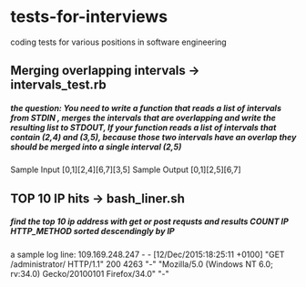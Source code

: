# tests-for-interviews
coding tests for various positions in software engineering
## Merging overlapping intervals -> intervals_test.rb
##### the question: You need to write a function that reads a list of intervals from STDIN , merges the intervals that are overlapping and write the resulting list to STDOUT, If your function reads a list of intervals that contain (2,4) and (3,5), because those two intervals have an overlap they should be merged into a single interval (2,5)
Sample Input
[0,1][2,4][6,7][3,5]
Sample Output
[0,1][2,5][6,7]

## TOP 10 IP hits -> bash_liner.sh
##### find the top 10 ip address with get or post requsts and results COUNT IP HTTP_METHOD sorted descendingly by IP
a sample log line:
109.169.248.247 - - [12/Dec/2015:18:25:11 +0100] "GET /administrator/ HTTP/1.1" 200 4263 "-" "Mozilla/5.0 (Windows NT 6.0; rv:34.0) Gecko/20100101 Firefox/34.0" "-"
